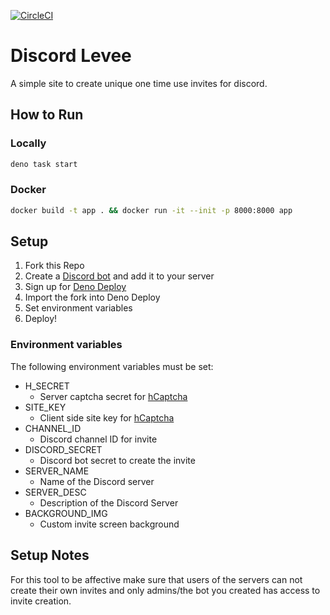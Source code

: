 [![CircleCI](https://circleci.com/gh/w3f/discord-levee.svg?style=svg)](https://circleci.com/gh/w3f/discord-levee)

# Discord Levee

A simple site to create unique one time use invites for discord.

## How to Run

### Locally
```sh
deno task start
```

### Docker
```sh
docker build -t app . && docker run -it --init -p 8000:8000 app
```


## Setup

1. Fork this Repo
2. Create a [Discord bot](https://discord.com/developers/applications) and add it to your server
3. Sign up for [Deno Deploy](https://deno.com/deploy)
4. Import the fork into Deno Deploy
5. Set environment variables
6. Deploy!

### Environment variables

The following environment variables must be set:

* H_SECRET
  * Server captcha secret for [hCaptcha](https://www.hcaptcha.com/)
* SITE_KEY
  * Client side site key for [hCaptcha](https://www.hcaptcha.com/)
* CHANNEL_ID
  * Discord channel ID for invite
* DISCORD_SECRET
  * Discord bot secret to create the invite
* SERVER_NAME
  * Name of the Discord server
* SERVER_DESC
  * Description of the Discord Server
* BACKGROUND_IMG
  * Custom invite screen background

## Setup Notes

For this tool to be affective make sure that users of the servers can not create their own invites and only admins/the bot you created has access to invite creation.